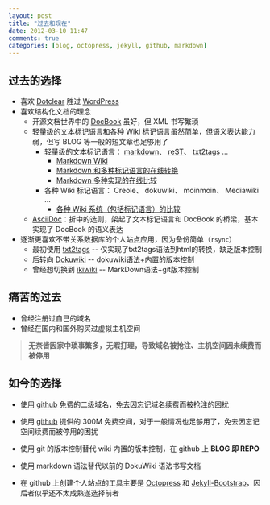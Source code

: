 ```yaml
---
layout: post
title: "过去和现在"
date: 2012-03-10 11:47
comments: true
categories: [blog, octopress, jekyll, github, markdown]
---
```


## 过去的选择

- 喜欢 [Dotclear](http://dotclear.org/) 胜过 [WordPress](http://wordpress.org/)
- 喜欢结构化文档的理念
  - 开源文档世界中的 [DocBook](http://docbook.org/) 虽好，但 XML 书写繁琐
  - 轻量级的文本标记语言和各种 Wiki 标记语言虽然简单，但语义表达能力弱，但写 BLOG 等一般的短文章也足够用了
    - 轻量级的文本标记语言： [markdown](http://daringfireball.net/projects/markdown/)、 [reST](http://docutils.sourceforge.net/rst.html)、  [txt2tags](http://txt2tags.sf.net) ...
      - [Markdown Wiki](http://markdown.infogami.com/)
	  - [Markdown 和多种标记语言的在线转换](http://johnmacfarlane.net/pandoc/try)
	  - [Markdown 多种实现的在线比较](http://babelmark.bobtfish.net/)
    - 各种 Wiki 标记语言： Creole、 dokuwiki、 moinmoin、 Mediawiki ...
	  - [各种 Wiki 系统（包括标记语言）的比较](http://www.wikimatrix.org/)
  - [AsciiDoc](http://www.methods.co.nz/asciidoc/)：折中的选则，架起了文本标记语言和 DocBook 的桥梁，基本实现了 DocBook 的语义表达
- 逐渐更喜欢不带关系数据库的个人站点应用，因为备份简单（`rsync`）
  - 最初使用 [txt2tags](http://txt2tags.sf.net) -- 仅实现了txt2tags语法到html的转换，缺乏版本控制
  - 后转向 [Dokuwiki](http://dokuwiki.org) -- dokuwiki语法+内置的版本控制
  - 曾经想切换到 [ikiwiki](http://ikiwiki.info/) -- MarkDown语法+git版本控制

## 痛苦的过去

- 曾经注册过自己的域名 
- 曾经在国内和国外购买过虚拟主机空间


> **无奈皆因家中琐事繁多，无暇打理，导致域名被抢注、主机空间因未续费而被停用**


## 如今的选择


- 使用 [github](http://github.com) 免费的二级域名，免去因忘记域名续费而被抢注的困扰
- 使用 [github](http://github.com) 提供的 300M 免费空间，对于一般情况也足够用了，免去因忘记空间续费而被停用的困扰


- 使用 git 的版本控制替代 wiki 内置的版本控制，在 github 上 **BLOG 即 REPO**
- 使用 markdown 语法替代以前的 DokuWiki 语法书写文档
- 在 github 上创建个人站点的工具主要是 [Octopress](http://octopress.org/) 和 [Jekyll-Bootstrap](http://jekyllbootstrap.com/)，因后者似乎还不太成熟遂选择前者
